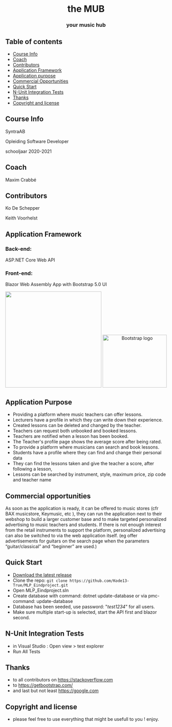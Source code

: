 <h1 align="center">
 the MUB
</h1>
<h3 align="center">your music hub</h3>


## Table of contents

- [Course Info](#course-info)
- [Coach](#coach)
- [Contributors](#contributors)
- [Application Framework](#application-framework)
- [Application purpose](#application-purpose)
- [Commercial Opportunities](#commercial-opportunities)
- [Quick Start](#quick-start)
- [N-Unit Integration Tests](#n-unit-integration-tests)
- [Thanks](#thanks)
- [Copyright and license](#copyright-and-license)

## Course Info
<p>SyntraAB</p>
<p>Opleiding Software Developer</p>
<p>schooljaar 2020-2021</p>

## Coach
<p>Maxim Crabbé</p>

## Contributors
<p>Ko De Schepper</p>
<p>Keith Voorhelst</p>

## Application Framework
<h3>Back-end:</h3>
<p>ASP.NET Core Web API</p>
<h3>Front-end:</h3>
<p>Blazor Web Assembly App with Bootstrap 5.0 UI</p>
<p align="center">
 <a href="https://dotnet.microsoft.com/apps/aspnet/web-apps/blazor"><img src="https://static.gunnarpeipman.com/wp-content/uploads/2019/11/blazor-featured.png" width="300"></a>
  <a href="https://getbootstrap.com/"><img src="https://getbootstrap.com/docs/5.0/assets/brand/bootstrap-logo-shadow.png" alt="Bootstrap logo" width="200" height="165"></a>
</p>

## Application Purpose
- Providing a platform where music teachers can offer lessons.
- Lecturers have a profile in which they can write down their experience.
- Created lessons can be deleted and changed by the teacher.
- Teachers can request both unbooked and booked lessons.
- Teachers are notified when a lesson has been booked.
- The Teacher's profile page shows the average score after being rated.
- To provide a platform where musicians can search and book lessons.
- Students have a profile where they can find and change their personal data
- They can find the lessons taken and give the teacher a score, after following a lesson,
- Lessons can be searched by instrument, style, maximum price, zip code and teacher name</p>
  
  
## Commercial opportunities
<p>As soon as the application is ready, it can be offered to music stores (cfr BAX musicstore, Keymusic, etc ), 
they can run the application next to their webshop to build a larger customer base and to make targeted personalized advertising to music teachers and students. 
If there is not enough interest from the retail instruments to support the platform, personalized advertising can also be switched to via the web application itself. (eg offer advertisements for guitars on the search page when the parameters “guitar/classical” and “beginner” are used.)</p>


## Quick Start
- [Download the latest release](https://github.com/Kode13-True/MLP_Eindproject.zip)
- Clone the repo: `git clone https://github.com/Kode13-True/MLP_Eindproject.git`
- Open MLP_Eindproject.sln
- Create database with command: dotnet update-database or via pmc-command: update-database
- Database has been seeded, use password: "<i>test1234</i>" for all users.
- Make sure multiple start-up is selected, start the API first and blazor second.

## N-Unit Integration Tests
- in Visual Studio : Open view > test explorer
- Run All Tests 

## Thanks
- to all contributors on https://stackoverflow.com
- to https://getbootstrap.com/
- and last but not least https://google.com

## Copyright and license
- please feel free to use everything that might be usefull to you ! enjoy.


